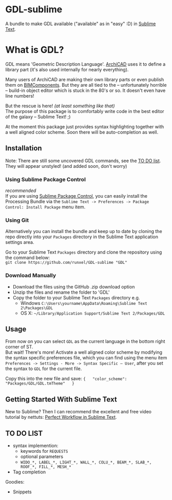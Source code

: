 # GDL-sublime
A bundle to make GDL available ("available" as in "easy" :D) in [Sublime Text](http://www.sublimetext.com/).

# What is GDL?
GDL means 'Geometric Description Language'. [ArchiCAD](http://www.graphisoft.com/) uses it to define a library part (it's also used internally for nearly everything).

Many users of ArchiCAD are making their own library parts or even publish them on [BIMComponents](https://bimcomponents.com/). But they are all tied to the – unfortunately horrible – build-in object editor which is stuck in the 80's or so. It doesn't even have line numbers!

But the rescue is here! _(at least something like that)_  
The purpose of this package is to comfortably write code in the best editor of the galaxy – Sublime Text! ;)

At the moment this package just provides syntax highlighting together with a well aligned color scheme.
Soon there will be auto-completion as well.

## Installation
Note: There are still some uncovered GDL commands, see the [TO DO list](#to-do-list). They will appear unstyled! (and added soon, don't worry)

### Using Sublime Package Control
*recommended*  
If you are using [Sublime Package Control](http://wbond.net/sublime_packages/package_control), you can easily install the Processing Bundle via the `Sublime Text -> Preferences -> Package Control: Install Package` menu item.

### Using Git
Alternatively you can install the bundle and keep up to date by cloning the repo directly into your `Packages` directory in the Sublime Text application settings area.

Go to your Sublime Text `Packages` directory and clone the repository using the command below:  
`git clone https://github.com/runxel/GDL-sublime "GDL"`

### Download Manually
- Download the files using the GitHub .zip download option
- Unzip the files and rename the folder to 'GDL'
- Copy the folder to your Sublime Text `Packages` directory e.g. 
  - Windows `C:\Users\yourname\AppData\Roaming\Sublime Text 2\Packages\GDL`
  - OS X: `~/Library/Application Support/Sublime Text 2/Packages/GDL`

## Usage
From now on you can select `GDL` as the current language in the bottom right corner of ST.  
But wait! There's more!
Activate a well aligned color scheme by modifying the syntax specific preferences file, which you can find using the menu item `Preferences -> Settings - More -> Syntax Specific – User`, after you set the syntax to `GDL` for the current file.

Copy this into the new file and save:
`{  
	"color_scheme": "Packages/GDL/GDL.tmTheme"  
}`


## Getting Started With Sublime Text
New to Sublime? Then I can recommend the excellent and free video tutorial by nettuts: [Perfect Workflow in Sublime Text](http://net.tutsplus.com/articles/news/perfect-workflow-in-sublime-text-free-course/).

## TO DO LIST
+ syntax implemention:
	+ keywords for `REQUESTS`
	+ optional parameters
	+ `WIDO_*, LABEL_*, LIGHT_*, WALL_*, COLU_*, BEAM_*, SLAB_*, ROOF_*, FILL_*, MESH_*`
+ Tag completion

Goodies: 
+ Snippets

